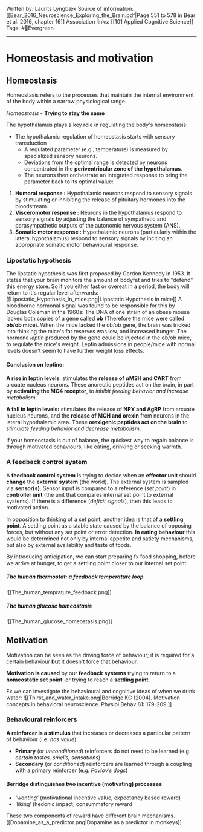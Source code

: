 Written by: Laurits Lyngbæk
Source of information: [[Bear_2016_Neuroscience_Exploring_the_Brain.pdf|Page 551 to 578 in Bear et al. 2016, chapter 16]]
Association links: [[101 Applied Cognitive Science]]
Tags: #🌲Evergreen 
___
# Homeostasis and motivation
## Homeostasis 
Homeostasis refers to the processes that maintain the internal environment of the body within a narrow physiological range. 

*Homeostasis* - **Trying to stay the same**

The hypothalamus plays a key role in regulating the body's homeostasis:
* The hypothalamic regulation of homeostasis starts with sensory transduction
	* A regulated parameter (e.g., temperature) is measured by specialized sensory neurons.
	* Deviations from the optimal range is detected by neurons concentrated in the **periventricular zone of the hypothalamus**.
	* The neurons then orchestrate an integrated response to bring the parameter back to its optimal value:
1. **Humoral response :** 
  Hypothalamic neurons respond to sensory signals by stimulating or inhibiting the release of pituitary hormones into the bloodstream.
2. **Visceromotor response :**
  Neurons in the hypothalamus respond to sensory signals by adjusting the balance of sympathetic and parasympathetic outputs of the autonomic nervous system (ANS).
3. **Somatic motor response :** 
  Hypothalamic neurons (particularly within the lateral hypothalamus) respond to sensory signals by inciting an appropriate somatic motor behavioural response.
### Lipostatic hypothesis
The lipstatic hypothesis was first proposed by Gordon Kennedy in 1953. It states that your brain monitors the amount of bodyfat and tries to "defend" this energy store. So if you either fast or overeat in a period, the body will return to it's regular level afterwards: [[Lipostatic_Hypothesis_in_mice.png|Lipostatic Hypothesis in mice]]
A bloodborne hormonal signal was found to be responsible for this by Douglas Coleman in the 1960s: The DNA of one strain of an obese mouse lacked both copies of a gene called **ob** (Therefore the mice were called **ob/ob mice**).
When the mice lacked the ob/ob gene, the brain was tricked into thinking the mice's fat reserves was low, and increased hunger. The hormone *leptin* produced by the gene could be injected in the ob/ob mice, to regulate the mice's weight. Leptin admissions in people/mice with normal levels doesn't seem to have further weight loss effects. 

#### Conclusion on leptine:
**A rise in leptin levels**: stimulates the **release of $\alpha$MSH and CART** from
arcuate nucleus neurons. These anorectic peptides act on the brain, in
part by **activating the MC4 receptor**, to *inhibit feeding behavior and
increase metabolism*.

**A fall in leptin levels:** stimulates the release of **NPY and AgRP** from
arcuate nucleus neurons, and the **release of MCH and orexin** from neurons
in the lateral hypothalamic area. These **orexigenic peptides act on
the brain** to *stimulate feeding behavior and decrease metabolism*.

If your homeostasis is out of balance, the quickest way to regain balance is through motivated behaviours, like eating, drinking or seeking warmth.
### A feedback control system
A **feedback control system** is trying to decide when an **effector unit** should **change** the **external system** (the world). The external system is sampled via **sensor(s)**. Sensor input is compared to a reference (*set point*) in **controller unit** (the unit that compares internal set point to external systems). If there is a  difference (*deficit signals*), then this leads to motivated action.

In opposition to thinking of a set point, another idea is that of a **settling point**.
A settling point as a stable state caused by the balance of opposing forces, but without any set point or error detection. **In eating behaviour** this would be determined not only by internal appetite and satiety mechanisms, but also by external availability and taste of foods.

By introducing anticipation, we can start preparing fx food shopping, before we arrive at hunger, to get a settling point closer to our internal set point.


##### The human thermostat: a feedback temperature loop
![[The_human_temprature_feedback.png]]
##### The human glucose homeostasis
![[The_human_glucose_homeostasis.png]]


## Motivation
Motivation can be seen as the driving force of behaviour; it is required for a certain behaviour **but** it doesn't force that behaviour.

**Motivation is caused** by our **feedback systems** trying to return to a **homeostatic set point**: or trying to reach a **settling point**.

Fx we can investigate the behavioural and cognitive ideas of when we drink water:
![[Thirst_and_water_intake.png|Berridge KC (2004). Motivation concepts in behavioral neuroscience. Physiol Behav 81: 179-209.]]

### Behavioural reinforcers
**A reinforcer is a stimulus** that increases or decreases a particular pattern of behaviour (i.e. *has value*)
* **Primary** (or *unconditioned*) reinforcers do not need to be learned (e.g. *certain tastes, smells, sensations*)
* **Secondary** (or *conditioned*) reinforcers are learned through a coupling with a primary reinforcer (e.g. *Pavlov’s dogs*)

#### **Berridge distinguishes two incentive (motivating) processes** 
* *‘wanting’* (motivational incentive value, expectancy based reward) 
* ‘liking’ (hedonic impact, consummatory reward

These two components of reward have different brain mechanisms. 
[[Dopamine_as_a_predictor.png|Dopamine as a predictor in monkeys]]


